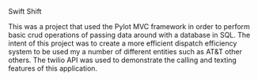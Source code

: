 Swift Shift

This was a project that used the Pylot MVC framework in order to perform basic crud operations of passing data around with a database in SQL. The intent of this project was to create a more efficient dispatch efficiency system to be used my a number of different entities such as AT&T other others. The twilio API was used to demonstrate the calling and texting features of this application. 
